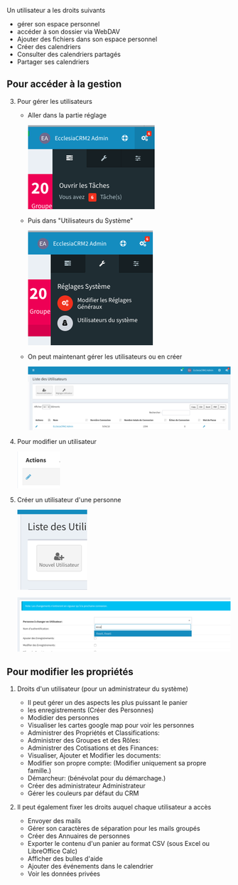 Un utilisateur a les droits suivants

* gérer son espace personnel
* accéder à son dossier via WebDAV
* Ajouter des fichiers dans son espace personnel
* Créer des calendriers
* Consulter des calendriers partagés
* Partager ses calendriers



## Pour accéder à la gestion

3. Pour gérer les utilisateurs	
	* Aller dans la partie réglage
	
		![Screenshot](../../img/users/users1.png)
	
	* Puis dans "Utilisateurs du Système"
	
		![Screenshot](../../img/users/users2.png)

	* On peut maintenant gérer les utilisateurs ou en créer 
	
		![Screenshot](../../img/users/users3.png)

2. Pour modifier un utilisateur	
	
	![Screenshot](../../img/users/users4.png)

3. Créer un utilisateur d'une personne

	![Screenshot](../../img/users/users5.png)

	![Screenshot](../../img/users/users6.png)



## Pour modifier les propriétés


1. Droits d'un utilisateur (pour un administrateur du système)
	*  Il peut gérer un des aspects les plus puissant le panier
	*  les enregistrements (Créer des Personnes)
	*  Modidier des personnes
	*  Visualiser les cartes google map pour voir les personnes
	*  Administrer des Propriétés et Classifications:	
	*  Administrer des Groupes et des Rôles:	
	*  Administrer des Cotisations et des Finances:	
	*  Visualiser, Ajouter et Modifier les documents:	
	*  Modifier son propre compte:	 (Modifier uniquement sa propre famille.)
	*  Démarcheur:	 (bénévolat pour du démarchage.)
	*  Créer des administrateur Administrateur
	*  Gérer les couleurs par défaut du CRM
	
2. Il peut également fixer les droits auquel chaque utilisateur a accès	
	+ Envoyer des mails
	+ Gérer son caractères de séparation pour les mails groupés
	+ Créer des Annuaires de personnes
	+ Exporter le contenu d'un panier au format CSV (sous Excel ou LibreOffice Calc)
	+ Afficher des bulles d'aide
	+ Ajouter des événements dans le calendrier
	+ Voir les données privées
 